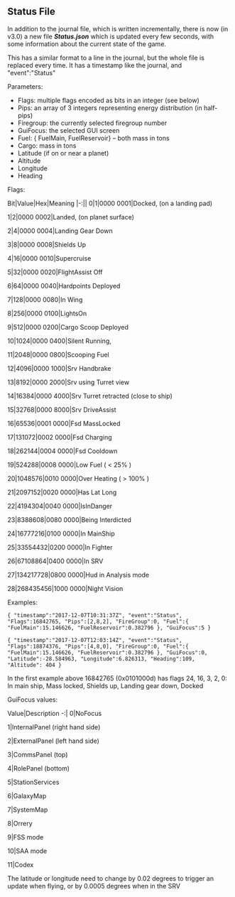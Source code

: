 ## Status File

In addition to the journal file, which is written incrementally, there is now (in v3.0) a new file _**Status.json**_ which is updated every few seconds, with some information about the current state of the game.

This has a similar format to a line in the journal, but the whole file is replaced every time. It has a timestamp like the journal, and "event":"Status"

Parameters:

- Flags: 	multiple flags encoded as bits in an integer (see below) 
- Pips: 	an array of 3 integers representing energy distribution (in 	half-pips) 
- Firegroup: 	the currently selected firegroup number 
- GuiFocus: 	the selected GUI screen 
- Fuel: 	{ FuelMain, FuelReservoir} – both mass in tons 
- Cargo: 	mass in tons 
- Latitude 	(if on or near a planet) 
- Altitude 
- Longitude 
- Heading 


  

Flags:

Bit|Value|Hex|Meaning
|-:||
0|1|0000 0001|Docked, (on a landing pad)

1|2|0000 0002|Landed, (on planet surface)

2|4|0000 0004|Landing Gear Down

3|8|0000 0008|Shields Up

4|16|0000 0010|Supercruise

5|32|0000 0020|FlightAssist Off

6|64|0000 0040|Hardpoints Deployed

7|128|0000 0080|In Wing

8|256|0000 0100|LightsOn

9|512|0000 0200|Cargo Scoop Deployed

10|1024|0000 0400|Silent Running,

11|2048|0000 0800|Scooping Fuel

12|4096|0000 1000|Srv Handbrake

13|8192|0000 2000|Srv using Turret view

14|16384|0000 4000|Srv Turret retracted (close to ship)

15|32768|0000 8000|Srv DriveAssist

16|65536|0001 0000|Fsd MassLocked

17|131072|0002 0000|Fsd Charging

18|262144|0004 0000|Fsd Cooldown

19|524288|0008 0000|Low Fuel ( &lt; 25% )

20|1048576|0010 0000|Over Heating ( &gt; 100% )

21|2097152|0020 0000|Has Lat Long

22|4194304|0040 0000|IsInDanger

23|8388608|0080 0000|Being Interdicted

24|16777216|0100 0000|In MainShip

25|33554432|0200 0000|In Fighter

26|67108864|0400 0000|In SRV

27|134217728|0800 0000|Hud in Analysis mode

28|268435456|1000 0000|Night Vision

  

Examples:

```
{ "timestamp":"2017-12-07T10:31:37Z", "event":"Status", "Flags":16842765, "Pips":[2,8,2], "FireGroup":0, "Fuel":{ "FuelMain":15.146626, "FuelReservoir":0.382796 }, "GuiFocus":5 }
```

```
{ "timestamp":"2017-12-07T12:03:14Z", "event":"Status", "Flags":18874376, "Pips":[4,8,0], "FireGroup":0, "Fuel":{ "FuelMain":15.146626, "FuelReservoir":0.382796 }, "GuiFocus":0, "Latitude":-28.584963, "Longitude":6.826313, "Heading":109, "Altitude": 404 }
```

  

In the first example above 16842765 (0x0101000d) has flags 24, 16, 3, 2, 0: In main ship, Mass locked, Shields up, Landing gear down, Docked

  

GuiFocus values:

Value|Description
-:|
0|NoFocus

1|InternalPanel (right hand side)

2|ExternalPanel (left hand side)

3|CommsPanel (top)

4|RolePanel (bottom)

5|StationServices

6|GalaxyMap

7|SystemMap

8|Orrery

9|FSS mode

10|SAA mode

11|Codex

   

The latitude or longitude need to change by 0.02 degrees to trigger an update when flying, or by 0.0005 degrees when in the SRV

   